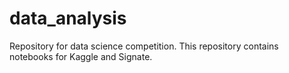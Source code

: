 # data_analysis
Repository for data science competition.
This repository contains notebooks for Kaggle and Signate.
